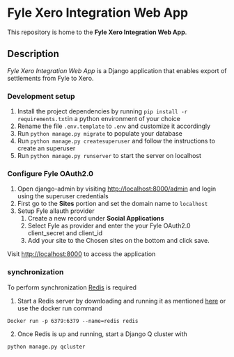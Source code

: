 # Fyle Xero Integration Web App
This repository is home to the **Fyle Xero Integration Web App**.

## Description
*Fyle Xero Integration Web App* is a Django application that enables export of settlements from Fyle to Xero.

### Development setup

1. Install the project dependencies by running `pip install -r requirements.txt`in a python environment of your choice
2. Rename the file ```.env.template``` to ```.env``` and customize it accordingly
3. Run ```python manage.py migrate``` to populate your database
4. Run ```python manage.py createsuperuser``` and follow the instructions to create an superuser 
5. Run ```python manage.py runserver``` to start the server on localhost

### Configure Fyle OAuth2.0
1. Open django-admin by visiting [http://localhost:8000/admin](http://localhost:8000/admin) and login using the superuser credentials 
2. First go to the **Sites** portion and set the domain name to ```localhost``` 
3. Setup Fyle allauth provider 
    1. Create a new record under **Social Applications**
    2. Select Fyle as provider and enter the your Fyle OAuth2.0 client_secret and client_id 
    3. Add your site to the Chosen sites on the bottom and click save.

Visit [http://localhost:8000](http://localhost:8000) to access the application

### synchronization
To perform synchronization [Redis](https://redis.io/) is required

1. Start a Redis server by downloading and running it as mentioned [here](https://redis.io/topics/quickstart)
 or use the docker run command 

```Docker run -p 6379:6379 --name=redis redis```

2. Once Redis is up and running, start a Django Q cluster with 
```
python manage.py qcluster
```


 
 

